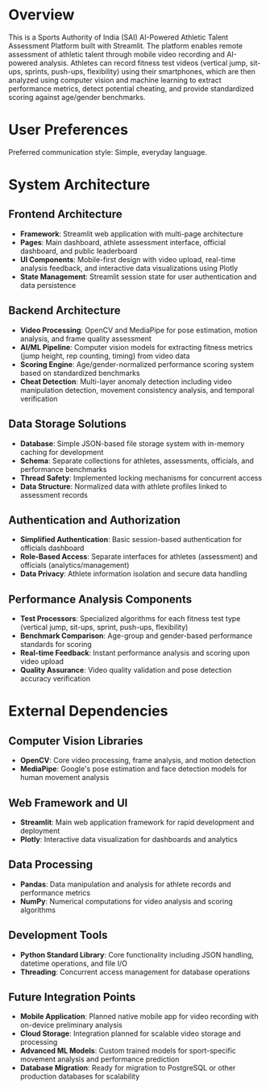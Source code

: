 # Overview

This is a Sports Authority of India (SAI) AI-Powered Athletic Talent Assessment Platform built with Streamlit. The platform enables remote assessment of athletic talent through mobile video recording and AI-powered analysis. Athletes can record fitness test videos (vertical jump, sit-ups, sprints, push-ups, flexibility) using their smartphones, which are then analyzed using computer vision and machine learning to extract performance metrics, detect potential cheating, and provide standardized scoring against age/gender benchmarks.

# User Preferences

Preferred communication style: Simple, everyday language.

# System Architecture

## Frontend Architecture
- **Framework**: Streamlit web application with multi-page architecture
- **Pages**: Main dashboard, athlete assessment interface, official dashboard, and public leaderboard
- **UI Components**: Mobile-first design with video upload, real-time analysis feedback, and interactive data visualizations using Plotly
- **State Management**: Streamlit session state for user authentication and data persistence

## Backend Architecture
- **Video Processing**: OpenCV and MediaPipe for pose estimation, motion analysis, and frame quality assessment
- **AI/ML Pipeline**: Computer vision models for extracting fitness metrics (jump height, rep counting, timing) from video data
- **Scoring Engine**: Age/gender-normalized performance scoring system based on standardized benchmarks
- **Cheat Detection**: Multi-layer anomaly detection including video manipulation detection, movement consistency analysis, and temporal verification

## Data Storage Solutions
- **Database**: Simple JSON-based file storage system with in-memory caching for development
- **Schema**: Separate collections for athletes, assessments, officials, and performance benchmarks
- **Thread Safety**: Implemented locking mechanisms for concurrent access
- **Data Structure**: Normalized data with athlete profiles linked to assessment records

## Authentication and Authorization
- **Simplified Authentication**: Basic session-based authentication for officials dashboard
- **Role-Based Access**: Separate interfaces for athletes (assessment) and officials (analytics/management)
- **Data Privacy**: Athlete information isolation and secure data handling

## Performance Analysis Components
- **Test Processors**: Specialized algorithms for each fitness test type (vertical jump, sit-ups, sprint, push-ups, flexibility)
- **Benchmark Comparison**: Age-group and gender-based performance standards for scoring
- **Real-time Feedback**: Instant performance analysis and scoring upon video upload
- **Quality Assurance**: Video quality validation and pose detection accuracy verification

# External Dependencies

## Computer Vision Libraries
- **OpenCV**: Core video processing, frame analysis, and motion detection
- **MediaPipe**: Google's pose estimation and face detection models for human movement analysis

## Web Framework and UI
- **Streamlit**: Main web application framework for rapid development and deployment
- **Plotly**: Interactive data visualization for dashboards and analytics

## Data Processing
- **Pandas**: Data manipulation and analysis for athlete records and performance metrics
- **NumPy**: Numerical computations for video analysis and scoring algorithms

## Development Tools
- **Python Standard Library**: Core functionality including JSON handling, datetime operations, and file I/O
- **Threading**: Concurrent access management for database operations

## Future Integration Points
- **Mobile Application**: Planned native mobile app for video recording with on-device preliminary analysis
- **Cloud Storage**: Integration planned for scalable video storage and processing
- **Advanced ML Models**: Custom trained models for sport-specific movement analysis and performance prediction
- **Database Migration**: Ready for migration to PostgreSQL or other production databases for scalability